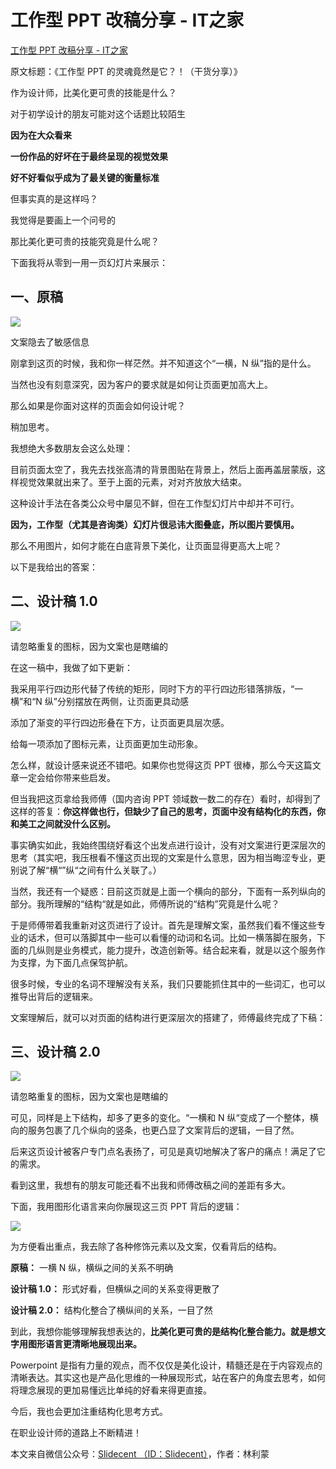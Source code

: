# 工作型 PPT 改稿分享 - IT之家
[工作型 PPT 改稿分享 - IT之家](https://www.ithome.com/0/661/430.htm) 

 原文标题：《工作型 PPT 的灵魂竟然是它？！（干货分享）》

作为设计师，比美化更可贵的技能是什么？

对于初学设计的朋友可能对这个话题比较陌生

**因为在大众看来**

**一份作品的好坏在于最终呈现的视觉效果**

**好不好看似乎成为了最关键的衡量标准**

但事实真的是这样吗？

我觉得是要画上一个问号的

那比美化更可贵的技能究竟是什么呢？

下面我将从零到一用一页幻灯片来展示：

一、原稿
----

![](https://img.ithome.com/newsuploadfiles/2022/12/88865371-5ff0-437b-a29c-667ef9e29c50.jpg?x-bce-process=image/format,f_auto)

文案隐去了敏感信息

刚拿到这页的时候，我和你一样茫然。并不知道这个“一横，N 纵”指的是什么。

当然也没有刻意深究，因为客户的要求就是如何让页面更加高大上。

那么如果是你面对这样的页面会如何设计呢？

稍加思考。

我想绝大多数朋友会这么处理：

目前页面太空了，我先去找张高清的背景图贴在背景上，然后上面再盖层蒙版，这样视觉效果就出来了。至于上面的元素，对对齐放放大结束。

这种设计手法在各类公众号中屡见不鲜，但在工作型幻灯片中却并不可行。

**因为，工作型（尤其是咨询类）幻灯片很忌讳大图叠底，所以图片要慎用。** 

那么不用图片，如何才能在白底背景下美化，让页面显得更高大上呢？

以下是我给出的答案：

二、设计稿 1.0
---------

![](https://img.ithome.com/newsuploadfiles/2022/12/fedea2a5-24fe-4260-85dc-0421bd8501bd.jpg?x-bce-process=image/format,f_auto)

请忽略重复的图标，因为文案也是瞎编的

在这一稿中，我做了如下更新：

我采用平行四边形代替了传统的矩形，同时下方的平行四边形错落排版，“一横”和“N 纵”分别摆放在两侧，让页面更具动感

添加了渐变的平行四边形叠在下方，让页面更具层次感。

给每一项添加了图标元素，让页面更加生动形象。

怎么样，就设计感来说还不错吧。如果你也觉得这页 PPT 很棒，那么今天这篇文章一定会给你带来些启发。

但当我把这页拿给我师傅（国内咨询 PPT 领域数一数二的存在）看时，却得到了这样的答复：**你这样做也行，但缺少了自己的思考，页面中没有结构化的东西，你和美工之间就没什么区别。** 

事实确实如此，我始终围绕好看这个出发点进行设计，没有对文案进行更深层次的思考（其实吧，我压根看不懂这页出现的文案是什么意思，因为相当晦涩专业，更别说了解“横“”纵“之间有什么关联了。）

当然，我还有一个疑惑：目前这页就是上面一个横向的部分，下面有一系列纵向的部分。我所理解的“结构“就是如此，师傅所说的“结构”究竟是什么呢？

于是师傅带着我重新对这页进行了设计。首先是理解文案，虽然我们看不懂这些专业的话术，但可以落脚其中一些可以看懂的动词和名词。比如一横落脚在服务，下面的几纵则是业务模式，能力提升，改造创新等。结合起来看，就是以这个服务作为支撑，为下面几点保驾护航。

很多时候，专业的名词不理解没有关系，我们只要能抓住其中的一些词汇，也可以推导出背后的逻辑来。

文案理解后，就可以对页面的结构进行更深层次的搭建了，师傅最终完成了下稿：

三、设计稿 2.0
---------

![](https://img.ithome.com/newsuploadfiles/2022/12/21e2b3ec-6c0c-4c6c-9501-43b1910d459b.jpg?x-bce-process=image/format,f_auto)

请忽略重复的图标，因为文案也是瞎编的

可见，同样是上下结构，却多了更多的变化。“一横和 N 纵“变成了一个整体，横向的服务包裹了几个纵向的竖条，也更凸显了文案背后的逻辑，一目了然。

后来这页设计被客户专门点名表扬了，可见是真切地解决了客户的痛点！满足了它的需求。

看到这里，我想有的朋友可能还看不出我和师傅改稿之间的差距有多大。

下面，我用图形化语言来向你展现这三页 PPT 背后的逻辑：

![](https://img.ithome.com/newsuploadfiles/2022/12/a71e86b4-b6f7-47ad-8b94-d74f5b57129d.jpg?x-bce-process=image/format,f_auto)

为方便看出重点，我去除了各种修饰元素以及文案，仅看背后的结构。

**原稿：** 一横 N 纵，横纵之间的关系不明确

**设计稿 1.0：** 形式好看，但横纵之间的关系变得更散了

**设计稿 2.0：** 结构化整合了横纵间的关系，一目了然

到此，我想你能够理解我想表达的，**比美化更可贵的是结构化整合能力。就是想文字用图形语言更清晰地展现出来。** 

Powerpoint 是指有力量的观点，而不仅仅是美化设计，精髓还是在于内容观点的清晰表达。其实这也是产品化思维的一种展现形式，站在客户的角度去思考，如何将理念展现的更加易懂远比单纯的好看来得更直接。

今后，我也会更加注重结构化思考方式。

在职业设计师的道路上不断精进！

本文来自微信公众号：[Slidecent （ID：Slidecent）](https://mp.weixin.qq.com/s/yv9500upZwRrJruMaj46vg)，作者：林利蒙